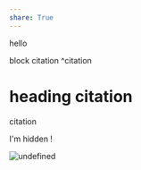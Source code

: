 ```yaml
---
share: True
---
```

hello

block citation ^citation

# heading citation
citation

I'm hidden !

![undefined](undefined)